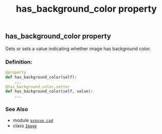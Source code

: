 ﻿---
title: has_background_color property
second_title: Aspose.CAD for Python via .NET API References
description: 
type: docs
weight: 150
url: /aspose.cad/image/has_background_color/
is_root: false
---

## has_background_color property


Gets or sets a value indicating whether image has background color.
### Definition:
```python
@property
def has_background_color(self):
    ...
@has_background_color.setter
def has_background_color(self, value):
    ...
```

### See Also
* module [`aspose.cad`](../../)
* class [`Image`](/cad/python-net/aspose.cad/image)
